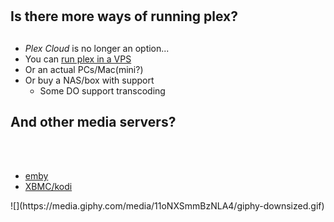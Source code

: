 #

## Is there more ways of running plex?

##

* *Plex Cloud* is no longer an option...
* You can [run plex in a VPS](https://www.effinspiders.com/setting-up-plex-media-server-on-an-ubuntu-linux-vps-with-google-drive/)
* Or an actual PCs/Mac(mini?)
* Or buy a NAS/box with support
    * Some DO support transcoding

## And other media servers?

<div id="left">
<br>
<br>

* [emby](https://emby.media/)
* [XBMC/kodi](https://kodi.tv/)

</div>
<div id="right">
![](https://media.giphy.com/media/11oNXSmmBzNLA4/giphy-downsized.gif)
</div>
